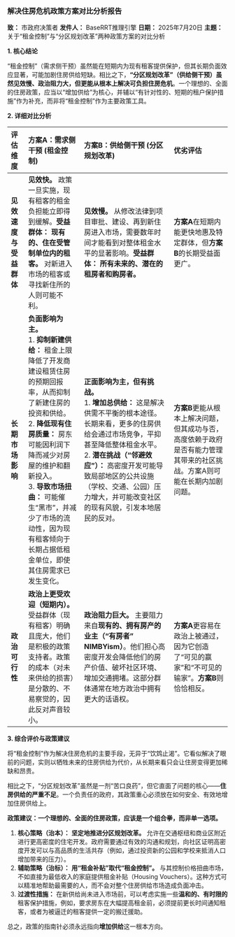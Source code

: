 
### **解决住房危机政策方案对比分析报告**

**致：** 市政府决策者
**发件人：** BaseRRT推理引擎
**日期：** 2025年7月20日
**主题：** 关于“租金控制”与“分区规划改革”两种政策方案的对比分析

**1. 核心结论**

“租金控制”（需求侧干预）虽然能在短期内为现有租客提供保护，但其长期负面效应显著，可能加剧住房供给短缺。相比之下，**“分区规划改革”（供给侧干预）虽然见效慢、政治阻力大，但更能从根本上解决可负担住房危机**。一个理想的、全面的住房政策，应当以“增加供给”为核心，并辅以“有针对性的、短期的租户保护措施”作为补充，而非将“租金控制”作为主要政策工具。

**2. 详细对比分析**

| 评估维度 | 方案A：需求侧干预 (租金控制) | 方案B：供给侧干预 (分区规划改革) | 优劣评估 |
| :--- | :--- | :--- | :--- |
| **见效速度与受益群体** | **见效快。** 政策一旦实施，现有租客的租金负担能立即得到缓解。**受益群体：** **现有的、住在受管制单位内的租客。** 对新进入市场的租客或寻找新住所的人则可能不利。 | **见效慢。** 从修改法律到项目审批、建设、再到新住房进入市场，需要数年时间才能看到对整体租金水平的显著影响。**受益群体：** **所有未来的、潜在的租房者和购房者。** | **方案A**在短期内能更快地惠及特定群体，但**方案B**的长期受益面更广。 |
| **长期市场影响** | **负面影响为主。**<br>1. **抑制新建供给：** 租金上限降低了开发商建设租赁住房的预期回报率，从而抑制了新建住房的投资和供给。<br>2. **降低现有住房质量：** 房东可能因利润下降而减少对房屋的维护和翻新投入。<br>3. **导致市场扭曲：** 可能催生“黑市”，并减少了市场的流动性，因为现有租客倾向于长期占据低租金单位，即使其住房需求已发生变化。 | **正面影响为主，但有挑战。**<br>1. **增加总供给：** 这是解决供需不平衡的根本途径。长期来看，更多的住房供给会通过市场竞争，平抑甚至降低整体租金水平。<br>2. **潜在挑战（“邻避效应”）：** 高密度开发可能导致局部地区的公共设施（学校、交通、公园）压力增大，并可能改变社区的现有风貌，引发本地居民的反对。 | **方案B**更能从根本上解决问题，但其成功与否，高度依赖于政府是否有能力管理其带来的社区挑战。方案A则可能在长期内加剧问题。 |
| **政治可行性** | **政治上更受欢迎（短期内）。** 受益群体（现有租客）明确且庞大，他们是积极的政策支持者。政策的成本（对未来供给的损害）是分散的、不易察觉的，因此反对声音较小。 | **政治阻力巨大。** 主要阻力来自**现有的、拥有房产的业主（“有房者” NIMBYism）**。他们担心高密度开发会降低他们的房产价值、破坏社区环境、增加交通拥堵。这部分群体通常在地方政治中拥有更大的话语权。 | **方案A**更容易在政治上被通过，因为它创造了“可见的赢家”和“不可见的输家”。**方案B**则恰恰相反。 |

**3. 综合评价与政策建议**

将“租金控制”作为解决住房危机的主要手段，无异于“饮鸩止渴”。它看似解决了眼前的问题，实则以牺牲未来的住房供给为代价，从长期来看只会让住房变得更加稀缺和昂贵。

相比之下，“分区规划改革”虽然是一剂“苦口良药”，但它直面了问题的核心——**住房供给的严重不足**。一个负责任的政府，其政策重心必须放在如何安全、有效地增加住房供给上。

**政策建议：一个理想的、全面的住房政策，应该是一个组合拳，而非单一选项。**

1.  **核心策略（治本）：** **坚定地推进分区规划改革。** 允许在交通枢纽和商业区附近进行更高密度的住宅开发。政府需要通过有效的沟通和规划，向社区证明高密度开发可以与高品质的生活共存（例如，通过投资新的公园和学校来抵消人口增加带来的压力）。
2.  **辅助策略（治标）：** **用“租金补贴”取代“租金控制”。** 与其控制价格扭曲市场，不如直接为最低收入的家庭提供租金补贴（Housing Vouchers）。这种方式可以精准地帮助最需要的人，而不会对整个住房供给市场造成负面冲击。
3.  **过渡性措施：** 在新供给尚未进入市场前，可以考虑实施一些**温和的、有时限的**租客保护措施，例如，要求房东在大幅提高租金前，必须提前更长时间通知租客，或者为被逼迁的租客提供一定的搬迁援助。

总之，政策的指南针必须永远指向**增加供给**这一根本方向。
